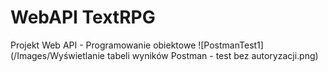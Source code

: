 # WebAPI TextRPG
 Projekt Web API - Programowanie obiektowe
![PostmanTest1](/Images/Wyświetlanie tabeli wyników Postman - test bez autoryzacji.png)
